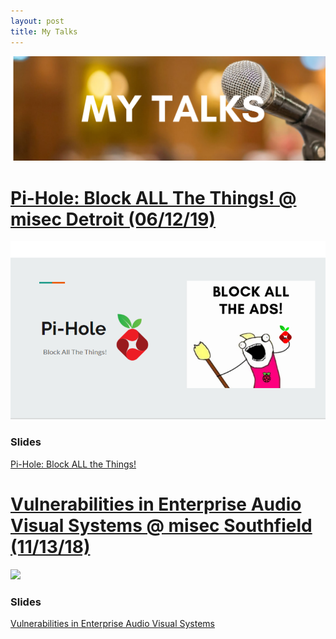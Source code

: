 ```yaml
---
layout: post
title: My Talks
---
```

![](https://github.com/AnthonyTippy/Images/blob/master/My%20Talks.png?raw=true)

# [Pi-Hole: Block ALL The Things! @ misec Detroit (06/12/19)](https://www.youtube.com/watch?v=CZIPBnFbgFQ)
![](https://github.com/AnthonyTippy/Images/blob/master/PI%20HOLE%20SLIDE.PNG?raw=true)

### Slides
[Pi-Hole: Block ALL the Things!](https://github.com/AnthonyTippy/Documents/blob/master/Pi-Hole_%20Block%20All%20The%20Things!.pdf?raw=true)

# [Vulnerabilities in Enterprise Audio Visual Systems @ misec Southfield (11/13/18)](https://youtu.be/313lXH4IdFc) 
![](https://cdn-images-1.medium.com/max/800/1*qRcB02EQIQTAXcRUTnPMcA.png)

### Slides
[Vulnerabilities in Enterprise Audio Visual Systems](https://github.com/AnthonyTippy/Documents/blob/master/1.0%20-%20Vulnerabilities%20in%20Enterprise%20Conferencing%20Solutions%20.pdf?raw=true)


